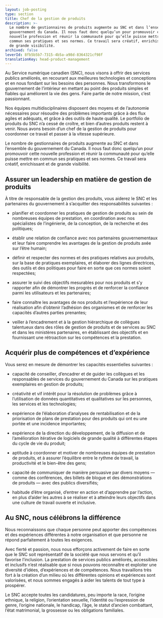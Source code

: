 ```yaml
---
layout: job-posting
type: section
title: Chef de la gestion de produits
description: >-
  Le nombre de gestionnaires de produits augmente au SNC et dans l’ensemble du
  gouvernement du Canada. Il nous faut donc quelqu’un pour promouvoir cette
  nouvelle profession et réunir la communauté pour qu’elle puisse mettre en
  commun ses pratiques et ses normes. Ce travail sera créatif, enrichissant et
  de grande visibilité.
archived: false
leverId: 8fb5b5b7-7315-4b5a-a98d-8364321cf98f
translationKey: head-product-management
---
```

Au Service numérique canadien (SNC), nous visons à offrir des services publics améliorés, en recourant aux meilleures technologies et conceptions et en nous fondant sur les besoins des personnes. Nous transformons le gouvernement de l’intérieur en mettant au point des produits simples et fiables qui améliorent la vie des gens. Faire partie de notre mission, c’est passionnant.

Nos équipes multidisciplinaires disposent des moyens et de l’autonomie nécessaires pour résoudre des problèmes importants grâce à des flux agiles et adéquats, et grâce à des outils de haute qualité. Le portfolio de produits du SNC n’a cessé de croître, et bien d’autres produits restent à venir. Nous avons besoin d’un chef de la gestion de produits pour coordonner ce travail et passer à la vitesse supérieure.     

Le nombre de gestionnaires de produits augmente au SNC et dans l’ensemble du gouvernement du Canada. Il nous faut donc quelqu’un pour promouvoir cette nouvelle profession et réunir la communauté pour qu’elle puisse mettre en commun ses pratiques et ses normes. Ce travail sera créatif, enrichissant et de grande visibilité.

## Assurer un leadership en matière de gestion de produits

À titre de responsable de la gestion des produits, vous aiderez le SNC et les partenaires du gouvernement à s’acquitter des responsabilités suivantes :

* planifier et coordonner les pratiques de gestion de produits au sein de nombreuses équipes de prestation, en coordination avec nos spécialistes de l’ingénierie, de la conception, de la recherche et des politiques;

* établir une relation de confiance avec nos partenaires gouvernementaux et leur faire comprendre les avantages de la gestion de produits axée sur l’être humain;

* définir et respecter des normes et des pratiques relatives aux produits, sur la base de pratiques exemplaires, et élaborer des lignes directrices, des outils et des politiques pour faire en sorte que ces normes soient respectées;

* assurer le suivi des objectifs mesurables pour nos produits et s’y rapporter afin de démontrer les progrès et de renforcer la confiance parmi les utilisateurs et les partenaires;

* faire connaître les avantages de nos produits et l’expérience de leur réalisation afin d’obtenir l’adhésion des organismes et de renforcer les capacités d’autres parties prenantes;

* veiller à l’encadrement et à la gestion hiérarchique de collègues talentueux dans des rôles de gestion de produits et de services au SNC et dans les ministères partenaires, en établissant des objectifs et en fournissant une rétroaction sur les compétences et la prestation.

## Acquérir plus de compétences et d’expérience

Vous serez en mesure de démontrer les capacités essentielles suivantes :

* capacité de conseiller, d’encadrer et de guider les collègues et les responsables de services du gouvernement du Canada sur les pratiques exemplaires en gestion de produits;

* créativité et vif intérêt pour la résolution de problèmes grâce à l’utilisation de données quantitatives et qualitatives sur les personnes, les services et les technologies;

* expérience de l’élaboration d’analyses de rentabilisation et de la priorisation de plans de prestation pour des produits qui ont eu une portée et une incidence importantes;

* expérience de la direction du développement, de la diffusion et de l’amélioration itérative de logiciels de grande qualité à différentes étapes du cycle de vie du produit;

* aptitude à coordonner et motiver de nombreuses équipes de prestation de produits, et à assurer l’équilibre entre le rythme de travail, la productivité et le bien-être des gens;

* capacité de communiquer de manière persuasive par divers moyens — comme des conférences, des billets de blogue et des démonstrations de produits — avec des publics diversifiés;

* habitude d’être organisé, d’entrer en action et d’apprendre par l’action, en plus d’aider les autres à se réaliser et à atteindre leurs objectifs dans une culture de travail ouverte et inclusive.

## Au SNC, nous célébrons la différence

Nous reconnaissons que chaque personne peut apporter des compétences et des expériences différentes à notre organisation et que personne ne répond parfaitement à toutes les exigences. 

Avec fierté et passion, nous nous efforçons activement de faire en sorte que le SNC soit représentatif de la société que nous servons et qu’il favorise l’inclusion. La prestation de services publics améliorés, accessibles et inclusifs n’est réalisable que si nous pouvons reconnaître et exploiter une diversité d’idées, d’expériences et de compétences. Nous travaillons très fort à la création d’un milieu où les différentes opinions et expériences sont valorisées, et nous sommes engagés à aider les talents de tout type à prospérer.

Le SNC accepte toutes les candidatures, peu importe la race, l’origine ethnique, la religion, l’orientation sexuelle, l’identité ou l’expression de genre, l’origine nationale, le handicap, l’âge, le statut d’ancien combattant, l’état matrimonial, la grossesse ou les obligations familiales.

